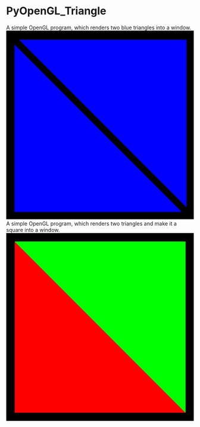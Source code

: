# PyOpenGL_Triangle
 A simple OpenGL program, which renders two blue triangles into a window.
![Alt text](triangle.png?raw=true "Title")
</br>
A simple OpenGL program, which renders two triangles and make it a square into a window.
![Alt text](square.png?raw=true "Title")
